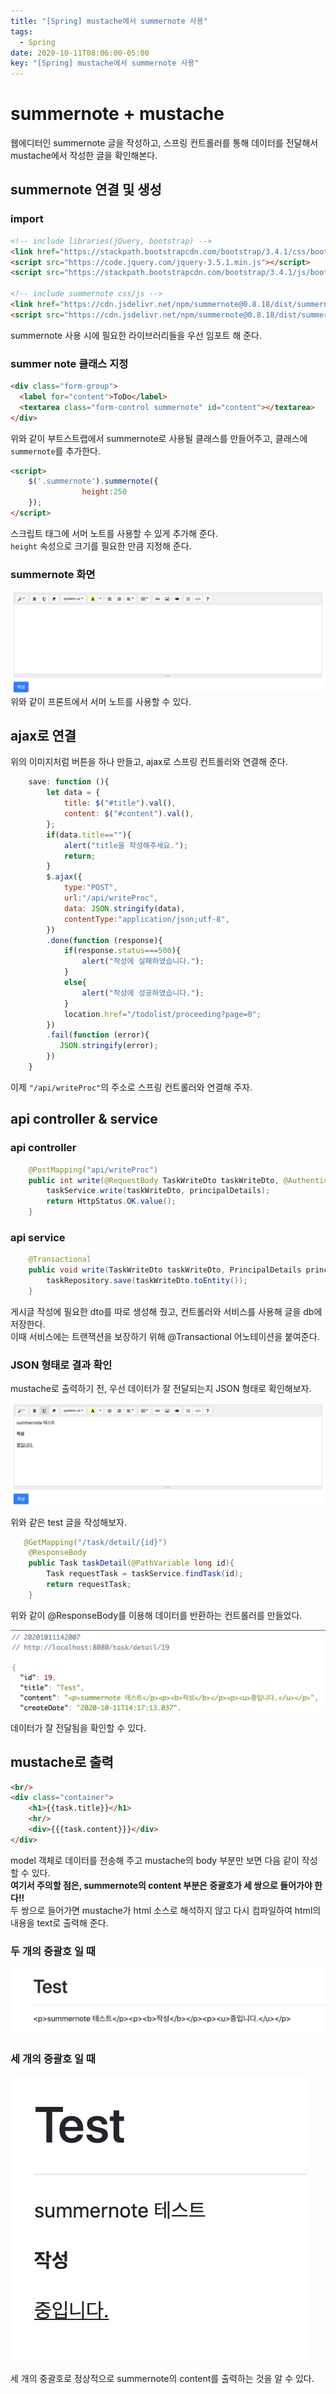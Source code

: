 ```yaml
---
title: "[Spring] mustache에서 summernote 사용"
tags:
  - Spring
date: 2020-10-11T08:06:00-05:00
key: "[Spring] mustache에서 summernote 사용"
---
```


# summernote + mustache

웹에디터인 summernote 글을 작성하고, 스프링 컨트롤러를 통해 데이터를 전달해서 mustache에서 작성한 글을 확인해본다.<br>

<!--more-->

## summernote 연결 및 생성

### import

```html
<!-- include libraries(jQuery, bootstrap) -->
<link href="https://stackpath.bootstrapcdn.com/bootstrap/3.4.1/css/bootstrap.min.css" rel="stylesheet">
<script src="https://code.jquery.com/jquery-3.5.1.min.js"></script>
<script src="https://stackpath.bootstrapcdn.com/bootstrap/3.4.1/js/bootstrap.min.js"></script>

<!-- include summernote css/js -->
<link href="https://cdn.jsdelivr.net/npm/summernote@0.8.18/dist/summernote.min.css" rel="stylesheet">
<script src="https://cdn.jsdelivr.net/npm/summernote@0.8.18/dist/summernote.min.js"></script>
```

summernote 사용 시에 필요한 라이브러리들을 우선 임포트 해 준다.<br>

### summer note 클래스 지정

```html
<div class="form-group">
  <label for="content">ToDo</label>
  <textarea class="form-control summernote" id="content"></textarea>
</div>
```
위와 같이 부트스트랩에서 summernote로 사용될 클래스를 만들어주고, 클래스에 `summernote`를 추가한다.<br>

```html
<script>
    $('.summernote').summernote({
                height:250
    });
</script>
```
스크립트 태그에 서머 노트를 사용할 수 있게 추가해 준다.<br>
`height` 속성으로 크기를 필요한 만큼 지정해 준다.<br>

### summernote 화면

![1](/assets/images/201011-1.png)<br>
위와 같이 프론트에서 서머 노트를 사용할 수 있다.<br>

## ajax로 연결

위의 이미지처럼 버튼을 하나 만들고, ajax로 스프링 컨트롤러와 연결해 준다.<br>

```javascript
    save: function (){
        let data = {
            title: $("#title").val(),
            content: $("#content").val(),
        };
        if(data.title==""){
            alert("title을 작성해주세요.");
            return;
        }
        $.ajax({
            type:"POST",
            url:"/api/writeProc",
            data: JSON.stringify(data),
            contentType:"application/json;utf-8",
        })
        .done(function (response){
            if(response.status===500){
                alert("작성에 실패하였습니다.");
            }
            else{
                alert("작성에 성공하였습니다.");
            }
            location.href="/todolist/proceeding?page=0";
        })
        .fail(function (error){
           JSON.stringify(error);
        })
    }
```

이제 `"/api/writeProc"`의 주소로 스프링 컨트롤러와 연결해 주자.<br>

## api controller & service

### api controller
```java
    @PostMapping("api/writeProc")
    public int write(@RequestBody TaskWriteDto taskWriteDto, @AuthenticationPrincipal PrincipalDetails principalDetails){
        taskService.write(taskWriteDto, principalDetails);
        return HttpStatus.OK.value();
    }
```

### api service
```java
    @Transactional
    public void write(TaskWriteDto taskWriteDto, PrincipalDetails principalDetails){
        taskRepository.save(taskWriteDto.toEntity());
    }
```

게시글 작성에 필요한 dto를 따로 생성해 줬고, 컨트롤러와 서비스를 사용해 글을 db에 저장한다.<br>
이때 서비스에는 트랜잭션을 보장하기 위해 @Transactional 어노테이션을 붙여준다.<br>

### JSON 형태로 결과 확인

mustache로 출력하기 전, 우선 데이터가 잘 전달되는지 JSON 형태로 확인해보자.<br>

![2](/assets/images/201011-2.png)<br>

위와 같은 test 글을 작성해보자.<br>

```java
   @GetMapping("/task/detail/{id}")
    @ResponseBody
    public Task taskDetail(@PathVariable long id){
        Task requestTask = taskService.findTask(id);
        return requestTask;
    }
```

위와 같이 @ResponseBody를 이용해 데이터를 반환하는 컨트롤러를 만들었다.<br>

![3](/assets/images/201011-3.png)<br>

데이터가 잘 전달됨을 확인할 수 있다.<br>

## mustache로 출력

```html
<br/>
<div class="container">
    <h1>{{task.title}}</h1>
    <hr/>
    <div>{{{task.content}}}</div>
</div>
```

model 객체로 데이터를 전송해 주고 mustache의 body 부분만 보면 다음 같이 작성할 수 있다.<br>
**여기서 주의할 점은, summernote의 content 부분은 중괄호가 세 쌍으로 들어가야 한다!!** <br>
두 쌍으로 들어가면 mustache가 html 소스로 해석하지 않고 다시 컴파일하여 html의 내용을 text로 출력해 준다.<br>

### 두 개의 중괄호 일 때
![4](/assets/images/201011-4.png)<br>

### 세 개의 중괄호 일 때
![5](/assets/images/201011-5.png)<br>

세 개의 중괄호로 정상적으로 summernote의 content를 출력하는 것을 알 수 있다.<br>
